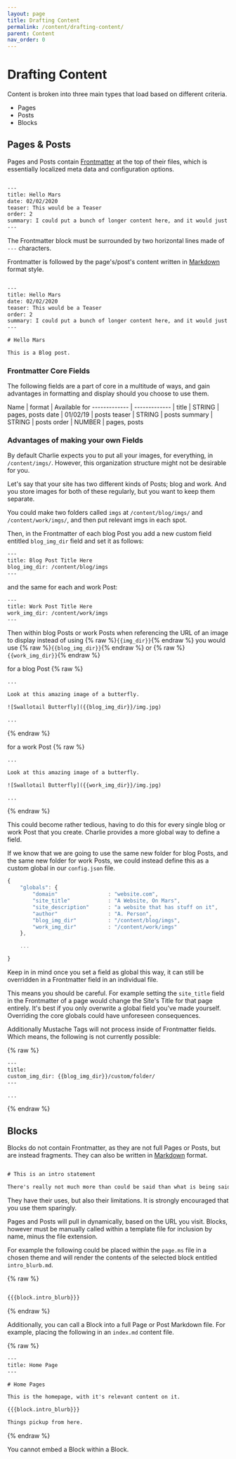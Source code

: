 ```yaml
---
layout: page
title: Drafting Content
permalink: /content/drafting-content/
parent: Content
nav_order: 0
---
```


# Drafting Content

Content is broken into three main types that load based on different criteria.

* Pages
* Posts
* Blocks

## Pages & Posts

Pages and Posts contain [Frontmatter](/definitions/#frontmatter) at the top of their files, which is essentially localized meta data and configuration options.

```html

---
title: Hello Mars
date: 02/02/2020
teaser: This would be a Teaser
order: 2
summary: I could put a bunch of longer content here, and it would just keep on wrapping and going and doing whatever it needs to do so that I could get myself into a situation where this is at least one paragraph.
---

```

The Frontmatter block must be surrounded by two horizontal lines made of `---` characters.

Frontmatter is followed by the page's/post's content written in [Markdown](https://daringfireball.net/projects/markdown/syntax) format style.

```html

---
title: Hello Mars
date: 02/02/2020
teaser: This would be a Teaser
order: 2
summary: I could put a bunch of longer content here, and it would just keep on wrapping and going and doing whatever it needs to do so that I could get myself into a situation where this is at least one paragraph.
---

# Hello Mars

This is a Blog post.

```

### Frontmatter Core Fields

The following fields are a part of core in a multitude of ways, and gain advantages in formatting and display should you choose to use them.

Name            | format | Available for
-------------   | ------------- |
title           | STRING        | pages, posts
date            | 01/02/19      | posts
teaser          | STRING        | posts
summary         | STRING        | posts
order           | NUMBER        | pages, posts

### Advantages of making your own Fields

By default Charlie expects you to put all your images, for everything, in `/content/imgs/`. However, this organization structure might not be desirable for you.

Let's say that your site has two different kinds of Posts; blog and work. And you store images for both of these regularly, but you want to keep them separate.

You could make two folders called `imgs` at `/content/blog/imgs/` and `/content/work/imgs/`, and then put relevant imgs in each spot.

Then, in the Frontmatter of each blog Post you add a new custom field entitled `blog_img_dir` field and set it as follows:

```html
---
title: Blog Post Title Here
blog_img_dir: /content/blog/imgs
---
```

and the same for each and work Post:


```html
---
title: Work Post Title Here
work_img_dir: /content/work/imgs
---
```


Then within blog Posts or work Posts when referencing the URL of an image to display instead of using {% raw %}`{{img_dir}}`{% endraw %} you would use {% raw %}`{{blog_img_dir}}`{% endraw %} or {% raw %}`{{work_img_dir}}`{% endraw %}


for a blog Post
{% raw %}
```html
...

Look at this amazing image of a butterfly.

![Swallotail Butterfly]({{blog_img_dir}}/img.jpg)

...
```
{% endraw %}

for a work Post
{% raw %}
```html
...

Look at this amazing image of a butterfly.

![Swallotail Butterfly]({{work_img_dir}}/img.jpg)

...
```
{% endraw %}

This could become rather tedious, having to do this for every single blog or work Post that you create. Charlie provides a more global way to define a field.

If we know that we are going to use the same new folder for blog Posts, and the same new folder for work Posts, we could instead define this as a custom global in our `config.json` file.

```js
{
    "globals": {
        "domain"                : "website.com",
        "site_title"            : "A Website, On Mars",
        "site_description"      : "a website that has stuff on it",
        "author"                : "A. Person",
        "blog_img_dir"          : "/content/blog/imgs",
        "work_img_dir"          : "/content/work/imgs"
    },

    ...

}
```

Keep in in mind once you set a field as global this way, it can still be overridden in a Frontmatter field in an individual file.

This means you should be careful. For example setting the `site_title` field in the Frontmatter of a page would change the Site's Title for that page entirely. It's best if you only overwrite a global field you've made yourself. Overriding the core globals could have unforeseen consequences.

Additionally Mustache Tags will not process inside of Frontmatter fields. Which means, the following is not currently possible:

{% raw %}
```html
---
title:
custom_img_dir: {{blog_img_dir}}/custom/folder/
---

...

```
{% endraw %}

## Blocks

Blocks do not contain Frontmatter, as they are not full Pages or Posts, but are instead fragments. They can also be written in [Markdown](https://daringfireball.net/projects/markdown/syntax) format.

```html

# This is an intro statement

There's really not much more than could be said than what is being said right now.

```

They have their uses, but also their limitations. It is strongly encouraged that you use them sparingly.

Pages and Posts will pull in dynamically, based on the URL you visit. Blocks, however must be manually called within a template file for inclusion by name, minus the file extension.

For example the following could be placed within the `page.ms` file in a chosen theme and will render the contents of the selected block entitled `intro_blurb.md`.

{% raw %}
```html

{{{block.intro_blurb}}}

```
{% endraw %}

Additionally, you can call a Block into a full Page or Post Markdown file. For example, placing the following in an `index.md` content file.


{% raw %}
```html
---
title: Home Page
---

# Home Pages

This is the homepage, with it's relevant content on it.

{{{block.intro_blurb}}}

Things pickup from here.

```
{% endraw %}

You cannot embed a Block within a Block.

